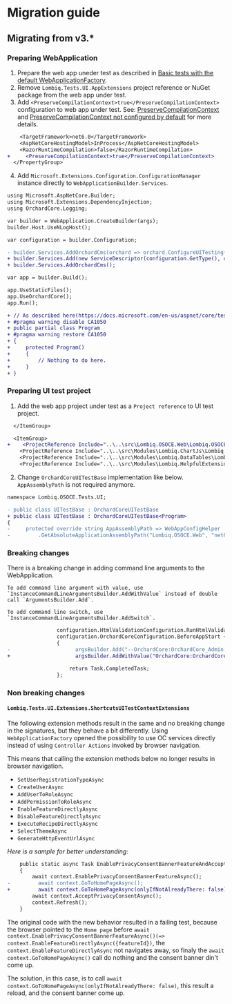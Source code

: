 # Migration guide

## Migrating from v3.*

### Preparing WebApplication

1. Prepare the web app uneder test as described in [Basic tests with the default WebApplicationFactory](https://docs.microsoft.com/en-us/aspnet/core/test/integration-tests?source=recommendations&view=aspnetcore-6.0#basic-tests-with-the-default-webapplicationfactory).
2. Remove `Lombiq.Tests.UI.AppExtensions` project reference or NuGet package from the web app under test.
3. Add `<PreserveCompilationContext>true</PreserveCompilationContext>` configuration to web app under test. See: [PreserveCompilationContext](https://learn.microsoft.com/en-us/dotnet/core/project-sdk/msbuild-props#preservecompilationcontext) and [PreserveCompilationContext not configured by default](https://learn.microsoft.com/en-us/dotnet/core/compatibility/aspnet-core/6.0/preservecompilationcontext-not-set-by-default) for more details.

```diff
    <TargetFramework>net6.0</TargetFramework>
    <AspNetCoreHostingModel>InProcess</AspNetCoreHostingModel>
    <RazorRuntimeCompilation>false</RazorRuntimeCompilation>
+     <PreserveCompilationContext>true</PreserveCompilationContext>
  </PropertyGroup>
```

4. Add `Microsoft.Extensions.Configuration.ConfigurationManager` instance directly to `WebApplicationBuilder.Services`.

```diff
using Microsoft.AspNetCore.Builder;
using Microsoft.Extensions.DependencyInjection;
using OrchardCore.Logging;

var builder = WebApplication.CreateBuilder(args);
builder.Host.UseNLogHost();

var configuration = builder.Configuration;

- builder.Services.AddOrchardCms(orchard => orchard.ConfigureUITesting(configuration, enableShortcutsDuringUITesting: true));
+ builder.Services.Add(new ServiceDescriptor(configuration.GetType(), configuration));
+ builder.Services.AddOrchardCms();

var app = builder.Build();

app.UseStaticFiles();
app.UseOrchardCore();
app.Run();

+ // As described here(https://docs.microsoft.com/en-us/aspnet/core/test/integration-tests?view=aspnetcore-6.0).
+ #pragma warning disable CA1050
+ public partial class Program
+ #pragma warning restore CA1050
+ {
+     protected Program()
+     {
+         // Nothing to do here.
+     }
+ }
```

### Preparing UI test project

1. Add the web app project under test as a `Project reference` to UI test project.

```diff
  </ItemGroup>

  <ItemGroup>
+    <ProjectReference Include="..\..\src\Lombiq.OSOCE.Web\Lombiq.OSOCE.Web.csproj" />
    <ProjectReference Include="..\..\src\Modules\Lombiq.ChartJs\Lombiq.ChartJs.Tests.UI\Lombiq.ChartJs.Tests.UI.csproj" />
    <ProjectReference Include="..\..\src\Modules\Lombiq.DataTables\Lombiq.DataTables\Tests\Lombiq.DataTables.Tests.UI\Lombiq.DataTables.Tests.UI.csproj" />
    <ProjectReference Include="..\..\src\Modules\Lombiq.HelpfulExtensions\Lombiq.HelpfulExtensions.Tests.UI\Lombiq.HelpfulExtensions.Tests.UI.csproj" />
```

2. Change `OrchardCoreUITestBase` implementation like below. `AppAssemblyPath` is not required anymore.

```diff
namespace Lombiq.OSOCE.Tests.UI;

- public class UITestBase : OrchardCoreUITestBase
+ public class UITestBase : OrchardCoreUITestBase<Program>
{
-     protected override string AppAssemblyPath => WebAppConfigHelper
-         .GetAbsoluteApplicationAssemblyPath("Lombiq.OSOCE.Web", "net6.0");
```

### Breaking changes

There is a breaking change in adding command line arguments to the WebApplication.

    To add command line argument with value, use `InstanceCommandLineArgumentsBuilder.AddWithValue` instead of double call `ArgumentsBuilder.Add`.

    To add command line switch, use `InstanceCommandLineArgumentsBuilder.AddSwitch`.

```diff
                configuration.HtmlValidationConfiguration.RunHtmlValidationAssertionOnAllPageChanges = false;
                configuration.OrchardCoreConfiguration.BeforeAppStart += (_, argsBuilder) =>
                {
-                     argsBuilder.Add("--OrchardCore:OrchardCore_Admin:AdminUrlPrefix").Add("custom-admin");
+                     argsBuilder.AddWithValue("OrchardCore:OrchardCore_Admin:AdminUrlPrefix", "custom-admin");

                    return Task.CompletedTask;
                };
```

### Non breaking changes

#### `Lombiq.Tests.UI.Extensions.ShortcutsUITestContextExtensions`

The following extension methods result in the same and no breaking change in the signatures, but they behave a bit differently. Using `WebApplicationFactory` opened the possibility to use OC services directly instead of using `Controller Actions` invoked by browser navigation.

This means that calling the extension methods below no longer results in browser navigation.

- `SetUserRegistrationTypeAsync`
- `CreateUserAsync`
- `AddUserToRoleAsync`
- `AddPermissionToRoleAsync`
- `EnableFeatureDirectlyAsync`
- `DisableFeatureDirectlyAsync`
- `ExecuteRecipeDirectlyAsync`
- `SelectThemeAsync`
- `GenerateHttpEventUrlAsync`

_Here is a sample for better understanding_:
```diff
    public static async Task EnablePrivacyConsentBannerFeatureAndAcceptPrivacyConsentAsync(this UITestContext context)
    {
        await context.EnablePrivacyConsentBannerFeatureAsync();
-         await context.GoToHomePageAsync();
+         await context.GoToHomePageAsync(onlyIfNotAlreadyThere: false);
        await context.AcceptPrivacyConsentAsync();
        context.Refresh();
    }
```

The original code with the new behavior resulted in a failing test, because the browser pointed to the `Home page` before `await context.EnablePrivacyConsentBannerFeatureAsync()(=> context.EnableFeatureDirectlyAsync({featureId})`, the `context.EnableFeatureDirectlyAsync` not navigates away, so finaly the `await context.GoToHomePageAsync()` call do nothing and the consent banner din't come up.

The solution, in this case, is to call `await context.GoToHomePageAsync(onlyIfNotAlreadyThere: false)`, this result a reload, and the consent banner come up.
